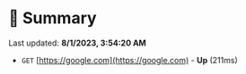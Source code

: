 # 📖 Summary
Last updated: **8/1/2023, 3:54:20 AM**

- `GET` [https://google.com](https://google.com) - **Up** (211ms)
